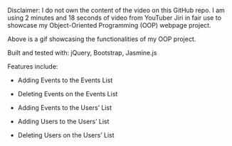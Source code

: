 Disclaimer:  I do not own the content of the video on this GitHub repo. I am using 2 minutes and 18 seconds of video from YouTuber Jiri in fair use to showcase my Object-Oriented Programming (OOP) webpage project. 

Above is a gif showcasing the functionalities of my OOP project. 

Built and tested with: jQuery, Bootstrap, Jasmine.js

Features include: 


- Adding Events to the Events List



- Deleting Events on the Events List



- Adding Events to the Users’ List



- Adding Users to the Users’ List



- Deleting Users on the Users’ List